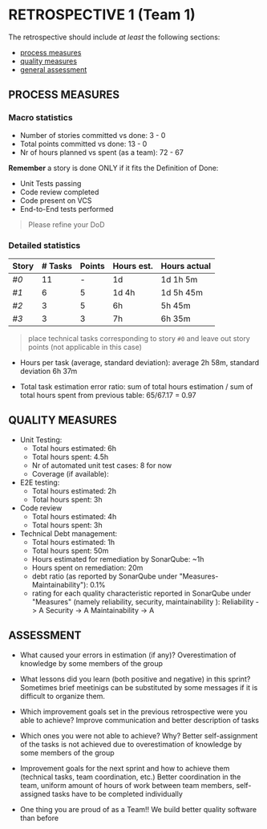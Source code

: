 RETROSPECTIVE 1 (Team 1)
=====================================

The retrospective should include _at least_ the following
sections:

- [process measures](#process-measures)
- [quality measures](#quality-measures)
- [general assessment](#assessment)

## PROCESS MEASURES 

### Macro statistics

- Number of stories committed vs done: 3 - 0 
- Total points committed vs done: 13 - 0
- Nr of hours planned vs spent (as a team): 72 - 67

**Remember**  a story is done ONLY if it fits the Definition of Done:
 
- Unit Tests passing
- Code review completed
- Code present on VCS
- End-to-End tests performed

> Please refine your DoD 

### Detailed statistics

| Story  | # Tasks | Points | Hours est. | Hours actual |
|--------|---------|--------|------------|--------------|
| _#0_   |   11    |   -    |   1d       |  1d 1h 5m    |
| _#1_   |    6    |   5    |   1d 4h    |  1d 5h 45m   |
| _#2_   |    3    |   5    |   6h       |   5h 45m     |
| _#3_   |    3    |   3    |   7h       |   6h 35m     |
   

> place technical tasks corresponding to story `#0` and leave out story points (not applicable in this case)

- Hours per task (average, standard deviation): average 2h 58m, standard deviation 6h 37m

- Total task estimation error ratio: sum of total hours estimation / sum of total hours spent from previous table: 65/67.17 = 0.97
  
## QUALITY MEASURES 

- Unit Testing:
  - Total hours estimated:  6h
  - Total hours spent: 4.5h
  - Nr of automated unit test cases:  8 for now
  - Coverage (if available): 
- E2E testing:
  - Total hours estimated: 2h 
  - Total hours spent: 3h
- Code review 
  - Total hours estimated: 4h
  - Total hours spent: 3h
- Technical Debt management:
  - Total hours estimated: 1h 
  - Total hours spent: 50m
  - Hours estimated for remediation by SonarQube: ~1h
  - Hours spent on remediation: 20m 
  - debt ratio (as reported by SonarQube under "Measures-Maintainability"): 0.1%
  - rating for each quality characteristic reported in SonarQube under "Measures" (namely reliability, security, maintainability ):
  Reliability -> A
  Security -> A
  Maintainability -> A

## ASSESSMENT

- What caused your errors in estimation (if any)?
 Overestimation of knowledge by some members of the group
 
- What lessons did you learn (both positive and negative) in this sprint?
 Sometimes brief meetinigs can be substituted by some messages if it is difficult to organize them.

- Which improvement goals set in the previous retrospective were you able to achieve? 
  Improve communication and better description of tasks
  
- Which ones you were not able to achieve? Why?
 Better self-assignment of the tasks is not achieved due to overestimation of knowledge by some members of the group

- Improvement goals for the next sprint and how to achieve them (technical tasks, team coordination, etc.)
Better coordination in the team, uniform amount of hours of work between team members, self-assigned tasks have to be completed individually 

- One thing you are proud of as a Team!!
 We build better quality software than before
